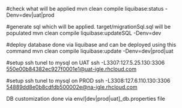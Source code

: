 #check what will be applied
mvn clean compile liquibase:status -Denv=dev|uat|prod

#generate sql which will be applied.  target/migrationSql.sql will be populated
mvn clean compile  liquibase:updateSQL -Denv=dev

#deploy database done via liquibase and can be deployed using this command
mvn clean compile liquibase:update -Denv=dev|prod|uat

#setup ssh tunel to mysql on UAT
ssh -L3307:127.5.25.130:3306  550e00b84382ec927f0001e1@uat-igle.rhcloud.com

#setup ssh tunel to mysql on PROD
ssh -L3308:127.6.110.130:3306  54889dd8e0b8cdfdb500002e@na-igle.rhcloud.com

DB customization done via env/[dev|prod|uat]_db.properties file